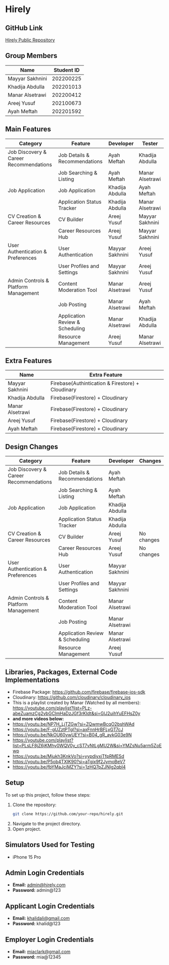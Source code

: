 # Hirely

## GitHub Link
[Hirely Public Repository](https://github.com/ayahmeftah/Hirely)

## Group Members

| Name            | Student ID  |
|-----------------|-------------|
| Mayyar Sakhnini | 202200225   |
| Khadija Abdulla | 202201013   |
| Manar Alsetrawi | 202200412   |
| Areej Yusuf     | 202100673   |
| Ayah Meftah     | 202201592   |

## Main Features

|**Category**| **Feature**                          | **Developer**       | **Tester**          |
|----------|--------------------------------------|---------------------|---------------------|
|Job Discovery & Career Recommendations| Job Details & Recommendations        | Ayah Meftah         | Khadija Abdulla     |
|    | Job Searching & Listing              | Ayah Meftah         | Manar Alsetrawi     |
|Job Application| Job Application                      | Khadija Abdulla     | Ayah Meftah         |
|  | Application Status Tracker           | Khadija Abdulla     | Manar Alsetrawi     |
|CV Creation & Career Resources| CV Builder                           | Areej Yusuf         | Mayyar Sakhnini     |
|  | Career Resources Hub                 | Areej Yusuf         | Mayyar Sakhnini     |
| User Authentication & Preferences| User Authentication                  | Mayyar Sakhnini     | Areej Yusuf         |
|  | User Profiles and Settings           | Mayyar Sakhnini     | Areej Yusuf         |
|Admin Controls & Platform Management| Content Moderation Tool              | Manar Alsetrawi     | Areej Yusuf         |
|  | Job Posting                          | Manar Alsetrawi     | Ayah Meftah         |
|  | Application Review & Scheduling      | Manar Alsetrawi     | Khadija Abdulla     |
|  | Resource Management                  | Areej Yusuf         | Manar Alsetrawi     |

## Extra Features 

| Name            | Extra Feature                                      |
|-----------------|----------------------------------------------------|
| Mayyar Sakhnini | Firebase(Authintication & Firestore) + Cloudinary  |
| Khadija Abdulla | Firebase(Firestore) + Cloudinary                   |
| Manar Alsetrawi | Firebase(Firestore) + Cloudinary                   |
| Areej Yusuf     | Firebase(Firestore) + Cloudinary                   |
| Ayah Meftah     | Firebase(Firestore) + Cloudinary                   |

## Design Changes

|**Category**                                  | **Feature**                          | **Developer**       | **Changes**         |
|----------------------------------------------|--------------------------------------|---------------------|---------------------|
|Job Discovery & Career Recommendations        | Job Details & Recommendations        | Ayah Meftah         |      |
|                                              | Job Searching & Listing              | Ayah Meftah         |      |
|Job Application                               | Job Application                      | Khadija Abdulla     |          |
|                                              | Application Status Tracker           | Khadija Abdulla     |      |
|CV Creation & Career Resources                | CV Builder                           | Areej Yusuf         |    No changes  |
|                                              | Career Resources Hub                 | Areej Yusuf         |    No changes|
| User Authentication & Preferences            | User Authentication                  | Mayyar Sakhnini     |          |
|                                              | User Profiles and Settings           | Mayyar Sakhnini     |          |
|Admin Controls & Platform Management          | Content Moderation Tool              | Manar Alsetrawi     |         |
|                                              | Job Posting                          | Manar Alsetrawi     |          |
|                                              | Application Review & Scheduling      | Manar Alsetrawi     |      |
|                                              | Resource Management                  | Areej Yusuf         |     |

## Libraries, Packages, External Code Implementations

- Firebase Package: https://github.com/firebase/firebase-ios-sdk
- Cloudinary: https://github.com/cloudinary/cloudinary_ios
- This is a playlist created by Manar (Watched by all members): https://youtube.com/playlist?list=PLz-abeZuamzCg2vbGClmHaDzJGf3rKIdt&si=GlJ2uihYuEFHsZ0y
- **and more videos below:**
- https://youtu.be/NP7H_LjTZGw?si=ZQwmwBcqO2bshWAd
- https://youtu.be/F-gUZztPTgI?si=axFnnHrBFLyGT7cJ
- https://youtu.be/NkOU60vwUEY?si=B04_gR_aykG03e9N
- https://youtube.com/playlist?list=PLsLF8jZ6jKMhy0WQV0y_cST7vNtLgMU2W&si=YMZsNu5arm5ZoEwp
- https://youtu.be/Mjukh3KnkVo?si=yypdiyxiTfpRMESd
- https://youtu.be/P5ob4TXIK90?si=aTgjx9f2JymoBeV7
- https://youtu.be/fbYMaJciMZY?si=1zHQ7pZJNIg2qbI4

## Setup

To set up this project, follow these steps:

1. Clone the repository:
   ```bash
   git clone https://github.com/your-repo/hirely.git
   ```
2. Navigate to the project directory.
3. Open project.

## Simulators Used for Testing

- iPhone 15 Pro
  
## Admin Login Credentials

- **Email:** admin@hirely.com
- **Password:** admin@123

## Applicant Login Credentials

- **Email:** khalidali@gmail.com
- **Password:** khalid@123

## Employer Login Credentials

- **Email:** miaclark@gmail.com
- **Password:** mia@12345
